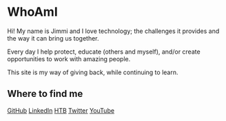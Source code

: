 # WhoAmI

Hi! My name is Jimmi and I love technology; the challenges it provides and the way it can bring us together. 

Every day I help protect, educate (others and myself), and/or create opportunities to work with amazing people.

This site is my way of giving back, while continuing to learn.

## Where to find me
[GitHub](https://github.com/b1nary0mega)
[LinkedIn](www.linkedin.com/in/jamesaylesworth)
[HTB](https://app.hackthebox.com/profile/240092)
[Twitter](https://twitter.com/JamesAylesworth)
[YouTube](https://www.youtube.com/channel/UCYdbRc981n8mGYdYIm60IIg)
